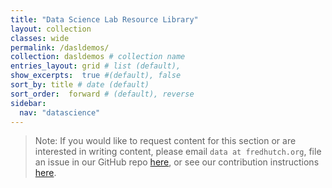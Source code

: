 ```yaml
---
title: "Data Science Lab Resource Library"
layout: collection
classes: wide
permalink: /dasldemos/
collection: dasldemos # collection name
entries_layout: grid # list (default),
show_excerpts:  true #(default), false
sort_by: title # date (default)
sort_order:  forward # (default), reverse
sidebar:
  nav: "datascience"
---
```

> Note:  If you would like to request content for this section or are interested in writing content, please email `data at fredhutch.org`, file an issue in our GitHub repo [here](https://github.com/FredHutch/wiki/issues), or see our contribution instructions [here](https://github.com/FredHutch/wiki/blob/main/README.md).

